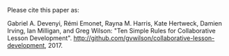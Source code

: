 Please cite this paper as:

Gabriel A. Devenyi, Rémi Emonet, Rayna M. Harris, Kate Hertweck,
Damien Irving, Ian Milligan, and Greg Wilson: "Ten Simple Rules for
Collaborative Lesson Development".
http://github.com/gvwilson/collaborative-lesson-development, 2017.
